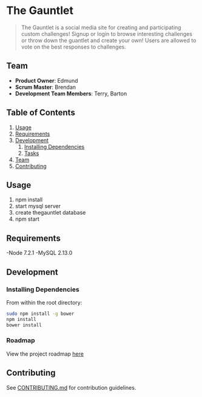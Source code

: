# The Gauntlet

> The Gauntlet is a social media site for creating and participating custom challenges! Signup or login to browse interesting challenges or throw down the guantlet and create your own! Users are allowed to vote on the best responses to challenges.

## Team

  - __Product Owner__: Edmund
  - __Scrum Master__: Brendan
  - __Development Team Members__: Terry, Barton

## Table of Contents

1. [Usage](#Usage)
1. [Requirements](#requirements)
1. [Development](#development)
    1. [Installing Dependencies](#installing-dependencies)
    1. [Tasks](#tasks)
1. [Team](#team)
1. [Contributing](#contributing)

## Usage

1. npm install
2. start mysql server
3. create thegauntlet database
4. npm start

## Requirements

-Node 7.2.1
-MySQL 2.13.0

## Development

### Installing Dependencies

From within the root directory:

```sh
sudo npm install -g bower
npm install
bower install
```

### Roadmap

View the project roadmap [here](LINK_TO_PROJECT_ISSUES)


## Contributing

See [CONTRIBUTING.md](CONTRIBUTING.md) for contribution guidelines.
